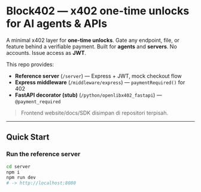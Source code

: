 # Block402 — x402 one-time unlocks for AI agents & APIs

A minimal x402 layer for **one-time unlocks**. Gate any endpoint, file, or feature behind a verifiable payment.
Built for **agents** and **servers**. No accounts. Issue access as **JWT**.

This repo provides:
- **Reference server** (`/server`) — Express + JWT, mock checkout flow
- **Express middleware** (`/middleware/express`) — `paymentRequired()` for 402
- **FastAPI decorator (stub)** (`/python/openlibx402_fastapi`) — `@payment_required`

> Frontend website/docs/SDK disimpan di repositori terpisah.

---

## Quick Start

### Run the reference server
```bash
cd server
npm i
npm run dev
# -> http://localhost:8080
